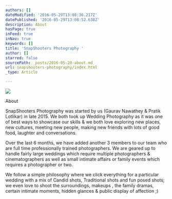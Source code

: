 ```yaml
---
authors: []
dateModified: '2016-05-29T13:08:36.217Z'
datePublished: '2016-05-29T13:08:52.638Z'
description: About
hasPage: true
inFeed: true
inNav: true
keywords: []
title: 'SnapShooters Photography '
author: []
starred: false
sourcePath: _posts/2016-05-28-about.md
url: snapshooters-photography/index.html
_type: Article

---
```

![](https://the-grid-user-content.s3-us-west-2.amazonaws.com/818f8984-fdea-4dc0-8801-0c1f55e96775.jpg)

About

SnapShooters Photography was started by us (Gaurav Nawathey & Pratik Lotlikar) in late 2015\. We both took up Wedding Photography as it was one of best ways to showcase our skills & we both love exploring new places, new cultures, meeting new people, making new friends with lots of good food, laughter and conversations.

Over the last 6 months, we have added another 3 members to our team who are full time professionally trained photographers. We are geared up to handle fairly large weddings which require multiple photographers & cinematographers as well as small intimate affairs or family events which requires a photographer or two.

We follow a simple philosophy where we click everything for a particular wedding with a mix of Candid shots, Traditional shots and fun posed shots; we even love to shoot the surroundings, makeups , the family dramas, certain intimate moments, hidden glances & public display of affection ;)